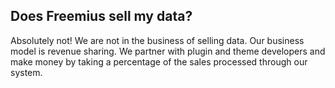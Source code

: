 ## Does Freemius sell my data?
Absolutely not! We are not in the business of selling data. Our business model is revenue sharing. We partner with plugin and theme developers and make money by taking a percentage of the sales processed through our system.
